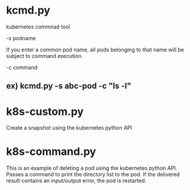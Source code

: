 # kcmd.py
kubernetes commnad tool

-s podname

If you enter a common pod name, all pods belonging to that name will be subject to command execution.

-c command

## ex) kcmd.py -s abc-pod -c "ls -l"


# k8s-custom.py
Create a snapshot using the kubernetes python API

 # k8s-command.py 
This is an example of deleting a pod using the kubernetes python API.
Passes a command to print the directory list to the pod. If the delivered result contains an input/output error, the pod is restarted.
